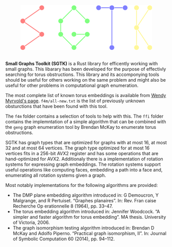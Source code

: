 <div align="center">
<img src="./logo/logo.png">
</div>
<br>

**Small Graphs Toolkit (SGTK)** is a Rust library for efficently working with
small graphs. This libarary has been developed for the purpose of effectivly
searching for torus obstructions. This library and its accomponying tools
should be useful for others working on the same problem and might also be
useful for other problems in computational  graph enumeration.

The most complete list of known torus embeddings is available from [Wendy
Myrvold's page][1]. `f4m/all-new.txt` is the list of previously unknown
obsturctions that have been found with this tool.

The `f4m` folder contains a selection of tools to help with this. The `ffi`
folder contains the implemntation of a simple algorithm that can be combined
with the `geng` graph enumeration tool by Brendan McKay to enumerate torus
obstructions.

SGTK has graph types that are optimized for graphs with at most 16, at most 32
and at most 64 vertices. The graph type optimized for at most 16 vertices fits
in a 256-bit AVX2 register and has some operations that are hand-optimized for
AVX2. Additionaly there is a implementation of rotation systems for expressing
graph embeddings. The rotation systems support useful operations like computing
faces, embedding a path into a face and, enumerating all rotation systems given
a graph.

Most notably implementations for the following algorithms are provided:

- The DMP plane embedding algorithm introduced in: G Demoucron, Y Malgrange,
  and R Pertuiset. “Graphes planaires”. In: Rev. Fran caise Recherche Op
  erationnelle 8 (1964), pp. 33–47.
- The torus embedding algorithm introduced in: Jennifer Woodcock. “A simpler and faster
  algorithm for torus embedding”. MA thesis. University of Victoria, 2006.
- The graph isomorphism testing algorithm introduced in: Brendan D McKay
  and Adolfo Piperno. “Practical graph isomorphism, II”. In: Journal of Symbolic
  Computation 60 (2014), pp. 94–112.


[1]: http://webhome.cs.uvic.ca/~wendym/torus/torus_obstructions.html
